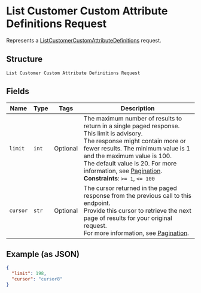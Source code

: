 
# List Customer Custom Attribute Definitions Request

Represents a [ListCustomerCustomAttributeDefinitions](../../doc/api/customer-custom-attributes.md#list-customer-custom-attribute-definitions) request.

## Structure

`List Customer Custom Attribute Definitions Request`

## Fields

| Name | Type | Tags | Description |
|  --- | --- | --- | --- |
| `limit` | `int` | Optional | The maximum number of results to return in a single paged response. This limit is advisory.<br>The response might contain more or fewer results. The minimum value is 1 and the maximum value is 100.<br>The default value is 20. For more information, see [Pagination](https://developer.squareup.com/docs/build-basics/common-api-patterns/pagination).<br>**Constraints**: `>= 1`, `<= 100` |
| `cursor` | `str` | Optional | The cursor returned in the paged response from the previous call to this endpoint.<br>Provide this cursor to retrieve the next page of results for your original request.<br>For more information, see [Pagination](https://developer.squareup.com/docs/build-basics/common-api-patterns/pagination). |

## Example (as JSON)

```json
{
  "limit": 198,
  "cursor": "cursor8"
}
```


